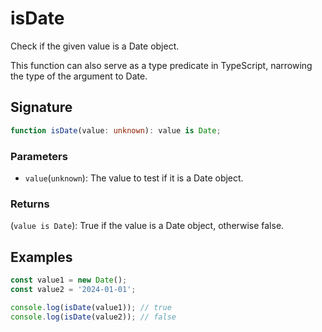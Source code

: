 # isDate

Check if the given value is a Date object.

This function can also serve as a type predicate in TypeScript, narrowing the type of the argument to Date.

## Signature

```typescript
function isDate(value: unknown): value is Date;
```

### Parameters

- `value`(`unknown`): The value to test if it is a Date object.

### Returns

(`value is Date`): True if the value is a Date object, otherwise false.

## Examples

```typescript
const value1 = new Date();
const value2 = '2024-01-01';

console.log(isDate(value1)); // true
console.log(isDate(value2)); // false
```

